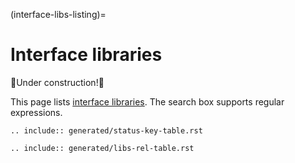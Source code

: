 (interface-libs-listing)=
# Interface libraries

🚧Under construction!🚧

This page lists [interface libraries](#charm-libs-interface). The search box supports regular expressions.

```{eval-rst}
.. include:: generated/status-key-table.rst
```

```{eval-rst}
.. include:: generated/libs-rel-table.rst
```
